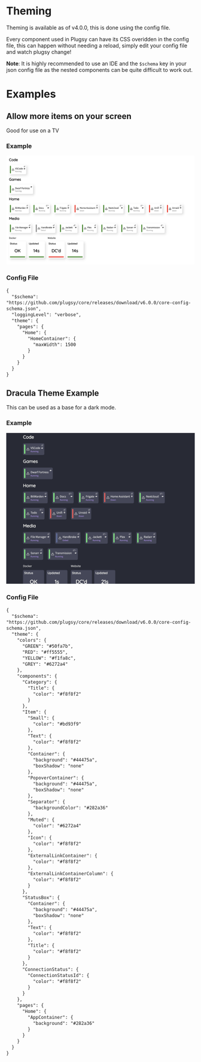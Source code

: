 # Theming

Theming is available as of v4.0.0, this is done using the config file.

Every component used in Plugsy can have its CSS overidden in the config file, this can happen without needing a reload, simply edit your config file and watch plugsy change!

**Note**: It is highly recommended to use an IDE and the `$schema` key in your json config file as the nested components can be quite difficult to work out.

# Examples

## Allow more items on your screen

Good for use on a TV

### Example

![Plugsy but much wider](images/max-width-theming.png)

### Config File

```jsonc
{
  "$schema": "https://github.com/plugsy/core/releases/download/v6.0.0/core-config-schema.json",
  "loggingLevel": "verbose",
  "theme": {
    "pages": {
      "Home": {
        "HomeContainer": {
          "maxWidth": 1500
        }
      }
    }
  }
}
```

## Dracula Theme Example

This can be used as a base for a dark mode.

### Example

![Plugsy using dracula colors](images/dracula-theming.png)

### Config File

```jsonc
{
  "$schema": "https://github.com/plugsy/core/releases/download/v6.0.0/core-config-schema.json",
  "theme": {
    "colors": {
      "GREEN": "#50fa7b",
      "RED": "#ff5555",
      "YELLOW": "#f1fa8c",
      "GREY": "#6272a4"
    },
    "components": {
      "Category": {
        "Title": {
          "color": "#f8f8f2"
        }
      },
      "Item": {
        "Small": {
          "color": "#bd93f9"
        },
        "Text": {
          "color": "#f8f8f2"
        },
        "Container": {
          "background": "#44475a",
          "boxShadow": "none"
        },
        "PopoverContainer": {
          "background": "#44475a",
          "boxShadow": "none"
        },
        "Separator": {
          "backgroundColor": "#282a36"
        },
        "Muted": {
          "color": "#6272a4"
        },
        "Icon": {
          "color": "#f8f8f2"
        },
        "ExternalLinkContainer": {
          "color": "#f8f8f2"
        },
        "ExternalLinkContainerColumn": {
          "color": "#f8f8f2"
        }
      },
      "StatusBox": {
        "Container": {
          "background": "#44475a",
          "boxShadow": "none"
        },
        "Text": {
          "color": "#f8f8f2"
        },
        "Title": {
          "color": "#f8f8f2"
        }
      },
      "ConnectionStatus": {
        "ConnectionStatusId": {
          "color": "#f8f8f2"
        }
      }
    },
    "pages": {
      "Home": {
        "AppContainer": {
          "background": "#282a36"
        }
      }
    }
  }
}
```
